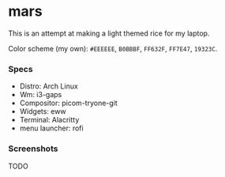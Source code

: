 # mars

This is an attempt at making a light themed rice for my laptop.

Color scheme (my own):
  `#EEEEEE`, `B0BBBF`, `FF632F`, `FF7E47`, `19323C`.

### Specs

- Distro: Arch Linux
- Wm: i3-gaps
- Compositor: picom-tryone-git
- Widgets: eww
- Terminal: Alacritty
- menu launcher: rofi

### Screenshots

TODO
